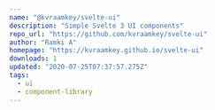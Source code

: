 ```yaml
---
name: "@kvraamkey/svelte-ui"
description: "Simple Svelte 3 UI components"
repo_url: "https://github.com/kvraamkey/svelte-ui"
author: "Ramki A"
homepage: "https://kvraamkey.github.io/svelte-ui"
downloads: 1
updated: "2020-07-25T07:37:57.275Z"
tags: 
  - ui
  - component-library
---
```

